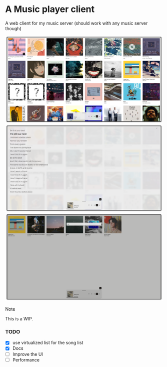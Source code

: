 # A Music player client

A web client for my music server (should work with any music server though)

![Demo 1](/docs/images/screenshot1.png)
![Demo 2](/docs/images/screenshot2.png)
![Demo 3](/docs/images/screenshot3.png)


> [!NOTE]  
> This is a WIP.


### TODO

- [x] use virtualized list for the song list
- [x] Docs
- [ ] Improve the UI
- [ ] Performance

